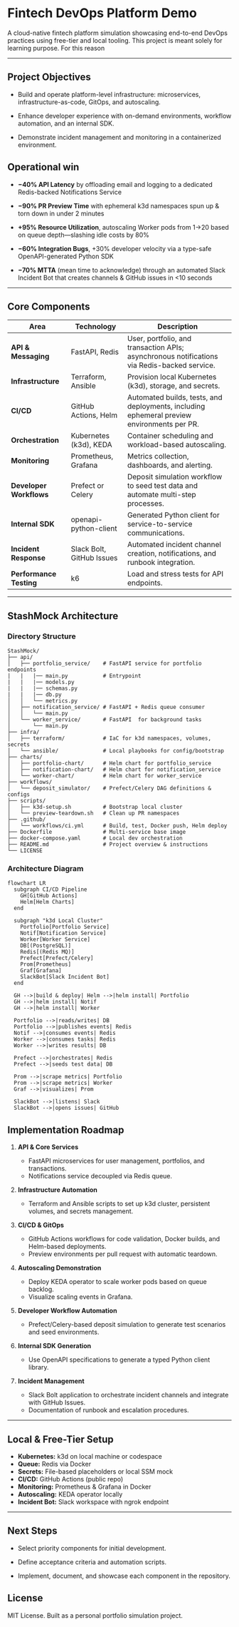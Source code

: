 
# Fintech DevOps Platform Demo

A cloud-native fintech platform simulation showcasing end-to-end DevOps practices using free-tier and local tooling. This project is meant solely for learning purpose. For this reason 

---

## Project Objectives

- Build and operate platform-level infrastructure: microservices, infrastructure-as-code, GitOps, and autoscaling.

- Enhance developer experience with on-demand environments, workflow automation, and an internal SDK.

- Demonstrate incident management and monitoring in a containerized environment.

## Operational win

- **−40% API Latency** by offloading email and logging to a dedicated Redis-backed Notifications Service  

- **−90% PR Preview Time** with ephemeral k3d namespaces spun up & torn down in under 2 minutes  

- **+95% Resource Utilization**, autoscaling Worker pods from 1→20 based on queue depth—slashing idle costs by 80%  

- **−60% Integration Bugs**, +30% developer velocity via a type-safe OpenAPI-generated Python SDK  

- **−70% MTTA** (mean time to acknowledge) through an automated Slack Incident Bot that creates channels & GitHub issues in <10 seconds  


---


##  Core Components

| Area                 | Technology                         | Description                                                    |
|----------------------|------------------------------------|----------------------------------------------------------------|
| **API & Messaging**  | FastAPI, Redis                     | User, portfolio, and transaction APIs; asynchronous notifications via Redis-backed service. |
| **Infrastructure**   | Terraform, Ansible                 | Provision local Kubernetes (k3d), storage, and secrets.        |
| **CI/CD**            | GitHub Actions, Helm               | Automated builds, tests, and deployments, including ephemeral preview environments per PR. |
| **Orchestration**    | Kubernetes (k3d), KEDA             | Container scheduling and workload-based autoscaling.           |
| **Monitoring**       | Prometheus, Grafana                | Metrics collection, dashboards, and alerting.                 |
| **Developer Workflows** | Prefect or Celery              | Deposit simulation workflow to seed test data and automate multi-step processes. |
| **Internal SDK**     | openapi-python-client              | Generated Python client for service-to-service communications. |
| **Incident Response**| Slack Bolt, GitHub Issues          | Automated incident channel creation, notifications, and runbook integration. |
| **Performance Testing** | k6                             | Load and stress tests for API endpoints.                      |

---

## StashMock Architecture

### Directory Structure
```text
StashMock/
├── api/                      
│   ├── portfolio_service/    # FastAPI service for portfolio endpoints  
|   |   |── main.py           # Entrypoint
|   |   |── models.py 
|   |   |── schemas.py 
|   |   |── db.py 
│   │   └── metrics.py           
│   ├── notification_service/ # FastAPI + Redis queue consumer  
│   │   └── main.py  
│   └── worker_service/       # FastAPI  for background tasks  
│       └── main.py  
├── infra/                    
│   ├── terraform/            # IaC for k3d namespaces, volumes, secrets  
│   └── ansible/              # Local playbooks for config/bootstrap  
├── charts/                   
│   ├── portfolio-chart/      # Helm chart for portfolio_service  
│   ├── notification-chart/   # Helm chart for notification_service  
│   └── worker-chart/         # Helm chart for worker_service  
├── workflows/                
│   └── deposit_simulator/    # Prefect/Celery DAG definitions & configs  
├── scripts/                  
│   ├── k3d-setup.sh          # Bootstrap local cluster  
│   └── preview-teardown.sh   # Clean up PR namespaces  
├── .github/                  
│   └── workflows/ci.yml      # Build, test, Docker push, Helm deploy  
├── Dockerfile                # Multi-service base image  
├── docker-compose.yaml       # Local dev orchestration  
├── README.md                 # Project overview & instructions  
└── LICENSE  
``` 

### Architecture Diagram

```
flowchart LR
  subgraph CI/CD Pipeline
    GH[GitHub Actions]
    Helm[Helm Charts]
  end

  subgraph "k3d Local Cluster"
    Portfolio[Portfolio Service]
    Notif[Notification Service]
    Worker[Worker Service]
    DB[(PostgreSQL)]
    Redis[(Redis MQ)]
    Prefect[Prefect/Celery]
    Prom[Prometheus]
    Graf[Grafana]
    SlackBot[Slack Incident Bot]
  end

  GH -->|build & deploy| Helm -->|helm install| Portfolio
  GH -->|helm install| Notif
  GH -->|helm install| Worker

  Portfolio -->|reads/writes| DB
  Portfolio -->|publishes events| Redis
  Notif -->|consumes events| Redis
  Worker -->|consumes tasks| Redis
  Worker -->|writes results| DB

  Prefect -->|orchestrates| Redis
  Prefect -->|seeds test data| DB

  Prom -->|scrape metrics| Portfolio
  Prom -->|scrape metrics| Worker
  Graf -->|visualizes| Prom

  SlackBot -->|listens| Slack
  SlackBot -->|opens issues| GitHub
```

##  Implementation Roadmap

1. **API & Core Services**  
   - FastAPI microservices for user management, portfolios, and transactions.  
   - Notifications service decoupled via Redis queue.

2. **Infrastructure Automation**  
   - Terraform and Ansible scripts to set up k3d cluster, persistent volumes, and secrets management.

3. **CI/CD & GitOps**  
   - GitHub Actions workflows for code validation, Docker builds, and Helm-based deployments.  
   - Preview environments per pull request with automatic teardown.

4. **Autoscaling Demonstration**  
   - Deploy KEDA operator to scale worker pods based on queue backlog.  
   - Visualize scaling events in Grafana.

5. **Developer Workflow Automation**  
   - Prefect/Celery-based deposit simulation to generate test scenarios and seed environments.

6. **Internal SDK Generation**  
   - Use OpenAPI specifications to generate a typed Python client library.

7. **Incident Management**  
   - Slack Bolt application to orchestrate incident channels and integrate with GitHub Issues.  
   - Documentation of runbook and escalation procedures.

---

## Local & Free-Tier Setup

- **Kubernetes:** k3d on local machine or codespace  
- **Queue:** Redis via Docker  
- **Secrets:** File-based placeholders or local SSM mock  
- **CI/CD:** GitHub Actions (public repo)  
- **Monitoring:** Prometheus & Grafana in Docker  
- **Autoscaling:** KEDA operator locally  
- **Incident Bot:** Slack workspace with ngrok endpoint

---

## Next Steps

- Select priority components for initial development.  

- Define acceptance criteria and automation scripts.  

- Implement, document, and showcase each component in the repository.


## License
MIT License. Built as a personal portfolio simulation project.